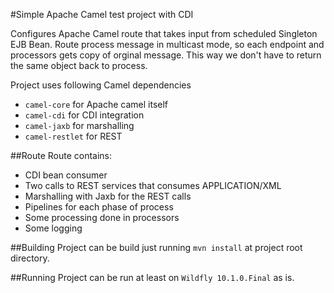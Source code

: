 #Simple Apache Camel test project with CDI

Configures Apache Camel route that takes input from scheduled Singleton EJB Bean.
Route process message in multicast mode, so each endpoint and processors gets copy of orginal message. This way
we don't have to return the same object back to process.

Project uses following Camel dependencies
- `camel-core` for Apache camel itself
- `camel-cdi` for CDI integration
- `camel-jaxb` for marshalling
- `camel-restlet` for REST

##Route
Route contains:
- CDI bean consumer
- Two calls to REST services that consumes APPLICATION/XML
- Marshalling with Jaxb for the REST calls
- Pipelines for each phase of process
- Some processing done in processors
- Some logging

##Building
Project can be build just running `mvn install` at project root directory.

##Running
Project can be run at least on `Wildfly 10.1.0.Final` as is.

 